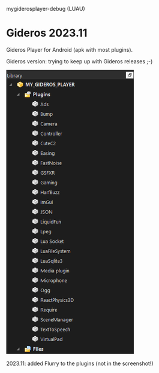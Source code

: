mygiderosplayer-debug (LUAU)

Gideros 2023.11
=======

Gideros Player for Android (apk with most plugins).

Gideros version: trying to keep up with Gideros releases ;-)

![pic](ss/gideros_player_plugins_apk.png)

2023.11: added Flurry to the plugins (not in the screenshot!)
